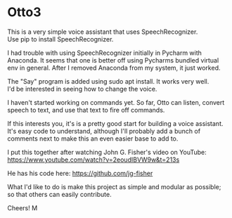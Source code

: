 # Otto3
This is a very simple voice assistant that uses SpeechRecognizer.  
Use pip to install SpeechRecognizer. 

I had trouble with using SpeechRecognizer initially in Pycharm with Anaconda.  It
seems that one is better off using Pycharms bundled virtual env in general.
After I removed Anaconda from my system, it just worked.  

The "Say" program is added using sudo apt install.  It works very well.  
I'd be interested in seeing how to change the voice.

I haven't started working on commands yet.  So far, Otto can 
listen, convert speech to text, and use that text to fire off commands.

If this interests you, it's is a pretty good start for building a voice assistant.  
It's easy code to understand, although I'll probably add a bunch of comments next to make 
this an even easier base to add to.

I put this together after watching John G. Fisher's video on YouTube: 
https://www.youtube.com/watch?v=2eoudIBVW9w&t=213s

He has his code here:  https://github.com/jg-fisher

What I'd like to do is make this project as simple and modular as possible; so that 
others can easily contribute.   

Cheers!
M
